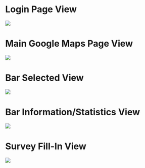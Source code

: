 # Login Page View

<img src="images/login.png">

# Main Google Maps Page View 

<img src="images/main.png">

# Bar Selected View

<img src="images/selected.png">

# Bar Information/Statistics View

<img src="images/barview.png">

# Survey Fill-In View 

<img src="images/survey.png">
